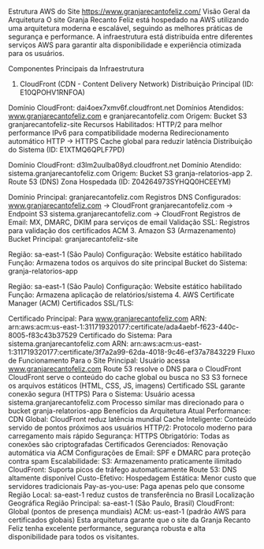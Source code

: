 Estrutura AWS do Site https://www.granjarecantofeliz.com/ 
Visão Geral da Arquitetura
O site Granja Recanto Feliz está hospedado na AWS utilizando uma arquitetura moderna e escalável, seguindo as melhores práticas de segurança e performance. A infraestrutura está distribuída entre diferentes serviços AWS para garantir alta disponibilidade e experiência otimizada para os usuários.

Componentes Principais da Infraestrutura
1. CloudFront (CDN - Content Delivery Network)
Distribuição Principal (ID: E10QPOHV1RNFOA)

Domínio CloudFront: dai4oex7xmv6f.cloudfront.net
Domínios Atendidos: www.granjarecantofeliz.com  e granjarecantofeliz.com
Origem: Bucket S3 granjarecantofeliz-site
Recursos Habilitados:
HTTP/2 para melhor performance
IPv6 para compatibilidade moderna
Redirecionamento automático HTTP → HTTPS
Cache global para reduzir latência
Distribuição do Sistema (ID: E1XTMQ6QPLF7PD)

Domínio CloudFront: d3lm2uulba08yd.cloudfront.net
Domínio Atendido: sistema.granjarecantofeliz.com
Origem: Bucket S3 granja-relatorios-app
2. Route 53 (DNS)
Zona Hospedada (ID: Z04264973SYHQQ0HCEEYM)

Domínio Principal: granjarecantofeliz.com
Registros DNS Configurados:
www.granjarecantofeliz.com  → CloudFront
granjarecantofeliz.com → Endpoint S3
sistema.granjarecantofeliz.com → CloudFront
Registros de Email: MX, DMARC, DKIM para serviços de email
Validação SSL: Registros para validação dos certificados ACM
3. Amazon S3 (Armazenamento)
Bucket Principal: granjarecantofeliz-site

Região: sa-east-1 (São Paulo)
Configuração: Website estático habilitado
Função: Armazena todos os arquivos do site principal
Bucket do Sistema: granja-relatorios-app

Região: sa-east-1 (São Paulo)
Configuração: Website estático habilitado
Função: Armazena aplicação de relatórios/sistema
4. AWS Certificate Manager (ACM)
Certificados SSL/TLS:

Certificado Principal: Para www.granjarecantofeliz.com 
ARN: arn:aws:acm:us-east-1:311719320177:certificate/ada4aebf-f623-440c-8005-f83c43b37529
Certificado do Sistema: Para sistema.granjarecantofeliz.com
ARN: arn:aws:acm:us-east-1:311719320177:certificate/3f7a2a99-62da-4018-9c46-ef37a7843229
Fluxo de Funcionamento
Para o Site Principal:
Usuário acessa www.granjarecantofeliz.com 
Route 53 resolve o DNS para o CloudFront
CloudFront serve o conteúdo do cache global ou busca no S3
S3 fornece os arquivos estáticos (HTML, CSS, JS, imagens)
Certificado SSL garante conexão segura (HTTPS)
Para o Sistema:
Usuário acessa sistema.granjarecantofeliz.com
Processo similar mas direcionado para o bucket granja-relatorios-app
Benefícios da Arquitetura Atual
Performance:
CDN Global: CloudFront reduz latência mundial
Cache Inteligente: Conteúdo servido de pontos próximos aos usuários
HTTP/2: Protocolo moderno para carregamento mais rápido
Segurança:
HTTPS Obrigatório: Todas as conexões são criptografadas
Certificados Gerenciados: Renovação automática via ACM
Configurações de Email: SPF e DMARC para proteção contra spam
Escalabilidade:
S3: Armazenamento praticamente ilimitado
CloudFront: Suporta picos de tráfego automaticamente
Route 53: DNS altamente disponível
Custo-Efetivo:
Hospedagem Estática: Menor custo que servidores tradicionais
Pay-as-you-use: Paga apenas pelo que consome
Região Local: sa-east-1 reduz custos de transferência no Brasil
Localização Geográfica
Região Principal: sa-east-1 (São Paulo, Brasil)
CloudFront: Global (pontos de presença mundiais)
ACM: us-east-1 (padrão AWS para certificados globais)
Esta arquitetura garante que o site da Granja Recanto Feliz tenha excelente performance, segurança robusta e alta disponibilidade para todos os visitantes.




